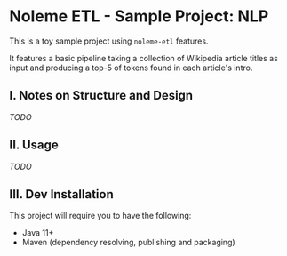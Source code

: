 # Noleme ETL - Sample Project: NLP

This is a toy sample project using `noleme-etl` features.

It features a basic pipeline taking a collection of Wikipedia article titles as input and producing a top-5 of tokens found in each article's intro.

## I. Notes on Structure and Design

_TODO_

## II. Usage

_TODO_

## III. Dev Installation

This project will require you to have the following:

* Java 11+
* Maven (dependency resolving, publishing and packaging) 
